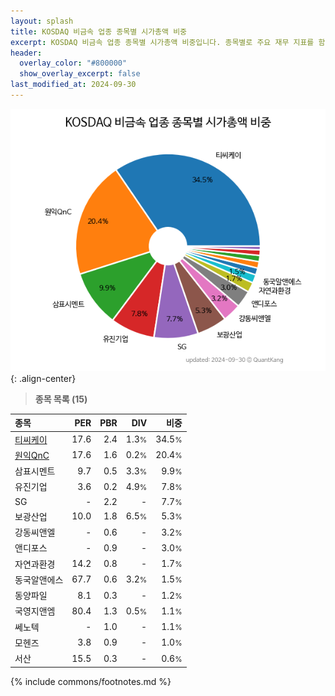 ```yaml
---
layout: splash
title: KOSDAQ 비금속 업종 종목별 시가총액 비중
excerpt: KOSDAQ 비금속 업종 종목별 시가총액 비중입니다. 종목별로 주요 재무 지표를 함께 표시합니다.
header:
  overlay_color: "#800000"
  show_overlay_excerpt: false
last_modified_at: 2024-09-30
---
```



![KOSDAQ 비금속 업종 종목별 시가총액 비중](/stats/sector/images/kosdaq_업종_비금속_종목.png){: .align-center}


> **종목 목록 (15)**<a id="list"></a>

| **종목** | **PER** | **PBR** | **DIV** | **비중** |
| :------- | ------: | ------: | ------: | -------: |
| [티씨케이](/064760/) | 17.6 | 2.4 | 1.3<small>%</small> | 34.5<small>%</small> |
| [원익QnC](/074600/) | 17.6 | 1.6 | 0.2<small>%</small> | 20.4<small>%</small> |
| 삼표시멘트 | 9.7 | 0.5 | 3.3<small>%</small> | 9.9<small>%</small> |
| 유진기업 | 3.6 | 0.2 | 4.9<small>%</small> | 7.8<small>%</small> |
| SG | - | 2.2 | - | 7.7<small>%</small> |
| 보광산업 | 10.0 | 1.8 | 6.5<small>%</small> | 5.3<small>%</small> |
| 강동씨앤엘 | - | 0.6 | - | 3.2<small>%</small> |
| 앤디포스 | - | 0.9 | - | 3.0<small>%</small> |
| 자연과환경 | 14.2 | 0.8 | - | 1.7<small>%</small> |
| 동국알앤에스 | 67.7 | 0.6 | 3.2<small>%</small> | 1.5<small>%</small> |
| 동양파일 | 8.1 | 0.3 | - | 1.2<small>%</small> |
| 국영지앤엠 | 80.4 | 1.3 | 0.5<small>%</small> | 1.1<small>%</small> |
| 쎄노텍 | - | 1.0 | - | 1.1<small>%</small> |
| 모헨즈 | 3.8 | 0.9 | - | 1.0<small>%</small> |
| 서산 | 15.5 | 0.3 | - | 0.6<small>%</small> |

{% include commons/footnotes.md %}